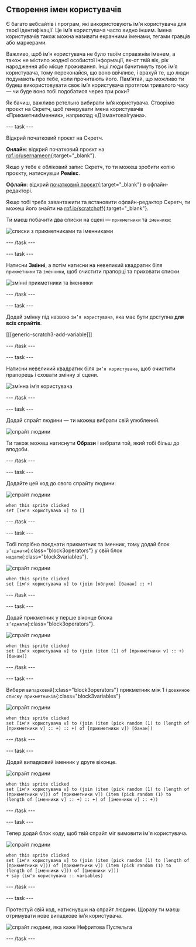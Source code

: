 ## Створення імен користувачів

Є багато вебсайтів і програм, які використовують ім'я користувача для твоєї ідентифікації. Це ім’я користувача часто видно іншим. Імена користувачів також можна називати екранними іменами, тегами гравців або маркерами.

Важливо, щоб ім’я користувача не було твоїм справжнім іменем, а також не містило жодної особистої інформації, як-от твій вік, рік народження або місце проживання. Інші люди бачитимуть твоє ім’я користувача, тому переконайся, що воно ввічливе, і врахуй те, що люди подумають про тебе, коли прочитають його. Пам’ятай, що можливо ти будеш використовувати своє ім’я користувача протягом тривалого часу — чи буде воно тобі подобатися через три роки?

Як бачиш, важливо ретельно вибирати ім’я користувача. Створімо проєкт на Скретч, щоб генерувати імена користувачів «ПрикметникІменник», наприклад «ДіамантоваІгуана».

--- task ---

Відкрий початковий проєкт на Скретч.

**Онлайн**: відкрий початковий проєкт на [rpf.io/usernameon](https://rpf.io/usernameon){:target="_blank"}.

Якщо у тебе є обліковий запис Скретч, то ти можеш зробити копію проєкту, натиснувши **Ремікс**.

**Офлайн**: відкрий [початковий проєкт](https://rpf.io/p/uk-UA/username-generator-go){:target="_blank"} в офлайн-редакторі.

Якщо тобі треба завантажити та встановити офлайн-редактор Скретч, ти можеш його знайти на [rpf.io/scratchoff](https://rpf.io/scratchoff){:target="_blank"}.

Ти маєш побачити два списки на сцені — `прикметники` та `іменники`:

![списки з прикметниками та іменниками](images/usernames-lists.png)

--- /task ---

--- task ---

Натисни **Змінні**, а потім натисни на невеликий квадратик біля `прикметники` та `іменники`, щоб очистити прапорці та приховати списки.

![змінні прикметники та іменники](images/usernames-hide.png)

--- /task ---

--- task ---

Додай змінну під назвою `ім’я користувача`, яка має бути доступна **для всіх спрайтів**.

[[[generic-scratch3-add-variable]]]

--- /task ---

--- task ---

Натисни невеликий квадратик біля `ім’я користувача`, щоб очистити прапорець і сховати змінну зі сцени.

![змінна ім’я користувача](images/usernames-hide-variable.png)

--- /task ---

--- task ---

Додай спрайт людини — ти можеш вибрати свій улюблений.

![спрайт людини](images/usernames-person.png)

Ти також можеш натиснути **Образи** і вибрати той, який тобі більш до вподоби.

--- /task ---

--- task ---

Додайте цей код до свого спрайту людини:

![спрайт людини](images/person-sprite.png)

```blocks3
when this sprite clicked
set [ім'я користувача v] to []
```

--- /task ---

--- task ---

Тобі потрібно поєднати прикметник та іменник, тому додай блок `з’єднати`{:class="block3operators"} у свій блок `надати`{:class="block3variables"}.

![спрайт людини](images/person-sprite.png)

```blocks3
when this sprite clicked
set [ім'я користувача v] to (join [яблуко] [банан] :: +)
```

--- /task ---

--- task ---

Додай прикметник у перше віконце блока `з’єднати`{:class="block3operators"}.

![спрайт людини](images/person-sprite.png)

```blocks3
when this sprite clicked
set [ім'я користувача v] to (join (item (1) of [прикметники v] :: +) [банан])
```

--- /task ---

--- task ---

Вибери `випадковий`{:class="block3operators"} прикметник між 1 і `довжиною списку прикметників`{:class="block3variables"}

![спрайт людини](images/person-sprite.png)

```blocks3
when this sprite clicked
set [ім'я користувача v] to (join (item (pick random (1) to (length of [прикметники v] :: +) :: +) of [прикметники v]) [банан])
```

--- /task ---

--- task ---

Додай випадковий іменник у друге віконце.

![спрайт людини](images/person-sprite.png)

```blocks3
when this sprite clicked
set [ім'я користувача v] to (join (item (pick random (1) to (length of [прикметники v])) of [прикметники v]) (item (pick random (1) to (length of [іменники v] :: +) :: +) of [іменники v] :: +))
```

--- /task ---

--- task ---

Тепер додай блок коду, щоб твій спрайт міг вимовити ім'я користувача.

![спрайт людини](images/person-sprite.png)

```blocks3
when this sprite clicked
set [ім'я користувача v] to (join (item (pick random (1) to (length of [прикметники v])) of [прикметники v]) (item (pick random (1) to (length of [іменники v])) of [іменники v]))
+ say (ім'я користувача :: variables)
```

--- /task ---

--- task ---

Протестуй свій код, натиснувши на спрайт людини. Щоразу ти маєш отримувати нове випадкове ім’я користувача.

![спрайт людини, яка каже Нефритова Пустельга](images/usernames-click.png)

--- /task ---